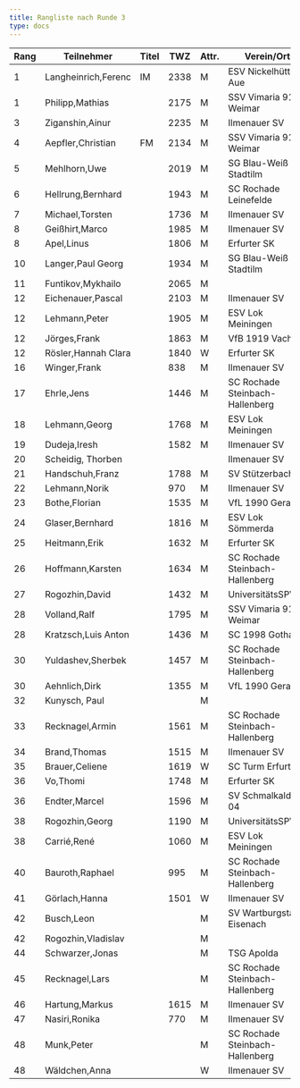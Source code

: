 ```yaml
---
title: Rangliste nach Runde 3
type: docs
---
```


| Rang | Teilnehmer          | Titel | TWZ  | Attr. | Verein/Ort                      | Land | S   | R   | V   | Punkte | Buchholz | SoBerg |
| ---- | ------------------- | ----- | ---- | ----- | ------------------------------- | ---- | --- | --- | --- | ------ | -------- | ------ |
| 1    | Langheinrich,Ferenc | IM    | 2338 | M     | ESV Nickelhütte Aue             | GER  | 3   | 0   | 0   | 3.0    | 5.5      | 5.50   |
| 1    | Philipp,Mathias     |       | 2175 | M     | SSV Vimaria 91 Weimar           | GER  | 3   | 0   | 0   | 3.0    | 5.5      | 5.50   |
| 3    | Ziganshin,Ainur     |       | 2235 | M     | Ilmenauer SV                    | RUS  | 3   | 0   | 0   | 3.0    | 5.0      | 5.00   |
| 4    | Aepfler,Christian   | FM    | 2134 | M     | SSV Vimaria 91 Weimar           | GER  | 3   | 0   | 0   | 3.0    | 4.5      | 4.50   |
| 5    | Mehlhorn,Uwe        |       | 2019 | M     | SG Blau-Weiß Stadtilm           | GER  | 2   | 1   | 0   | 2.5    | 5.5      | 4.75   |
| 6    | Hellrung,Bernhard   |       | 1943 | M     | SC Rochade Leinefelde           | GER  | 2   | 1   | 0   | 2.5    | 5.5      | 4.25   |
| 7    | Michael,Torsten     |       | 1736 | M     | Ilmenauer SV                    | GER  | 2   | 1   | 0   | 2.5    | 4.0      | 2.75   |
| 8    | Geißhirt,Marco      |       | 1985 | M     | Ilmenauer SV                    | GER  | 2   | 0   | 1   | 2.0    | 6.0      | 3.00   |
| 8    | Apel,Linus          |       | 1806 | M     | Erfurter SK                     | GER  | 2   | 0   | 1   | 2.0    | 6.0      | 3.00   |
| 10   | Langer,Paul Georg   |       | 1934 | M     | SG Blau-Weiß Stadtilm           | GER  | 2   | 0   | 1   | 2.0    | 5.5      | 3.00   |
| 11   | Funtikov,Mykhailo   |       | 2065 | M     |                                 | UKR  | 2   | 0   | 1   | 2.0    | 5.5      | 2.50   |
| 12   | Eichenauer,Pascal   |       | 2103 | M     | Ilmenauer SV                    | GER  | 2   | 0   | 1   | 2.0    | 5.0      | 2.00   |
| 12   | Lehmann,Peter       |       | 1905 | M     | ESV Lok Meiningen               | GER  | 2   | 0   | 1   | 2.0    | 5.0      | 2.00   |
| 12   | Jörges,Frank        |       | 1863 | M     | VfB 1919 Vacha                  | GER  | 2   | 0   | 1   | 2.0    | 5.0      | 2.00   |
| 12   | Rösler,Hannah Clara |       | 1840 | W     | Erfurter SK                     | GER  | 2   | 0   | 1   | 2.0    | 5.0      | 2.00   |
| 16   | Winger,Frank        |       | 838  | M     | Ilmenauer SV                    | GER  | 2   | 0   | 1   | 2.0    | 3.5      | 1.50   |
| 17   | Ehrle,Jens          |       | 1446 | M     | SC Rochade Steinbach-Hallenberg | GER  | 2   | 0   | 1   | 2.0    | 3.5      | 1.00   |
| 18   | Lehmann,Georg       |       | 1768 | M     | ESV Lok Meiningen               | GER  | 1   | 1   | 1   | 1.5    | 6.5      | 2.75   |
| 19   | Dudeja,Iresh        |       | 1582 | M     | Ilmenauer SV                    | IND  | 1   | 1   | 1   | 1.5    | 5.5      | 1.75   |
| 20   | Scheidig, Thorben   |       |      |       | Ilmenauer SV                    | GER  | 1   | 1   | 1   | 1.5    | 5.0      | 2.25   |
| 21   | Handschuh,Franz     |       | 1788 | M     | SV Stützerbach                  | GER  | 1   | 1   | 1   | 1.5    | 5.0      | 1.25   |
| 22   | Lehmann,Norik       |       | 970  | M     | Ilmenauer SV                    | GER  | 1   | 1   | 1   | 1.5    | 4.5      | 1.25   |
| 23   | Bothe,Florian       |       | 1535 | M     | VfL 1990 Gera                   | GER  | 1   | 1   | 1   | 1.5    | 4.5      | 0.75   |
| 24   | Glaser,Bernhard     |       | 1816 | M     | ESV Lok Sömmerda                | GER  | 0   | 3   | 0   | 1.5    | 4.0      | 2.00   |
| 25   | Heitmann,Erik       |       | 1632 | M     | Erfurter SK                     | GER  | 1   | 1   | 1   | 1.5    | 4.0      | 1.75   |
| 26   | Hoffmann,Karsten    |       | 1634 | M     | SC Rochade Steinbach-Hallenberg | GER  | 1   | 1   | 1   | 1.5    | 4.0      | 1.25   |
| 27   | Rogozhin,David      |       | 1432 | M     | UniversitätsSPVER               | GER  | 1   | 1   | 1   | 1.5    | 4.0      | 0.75   |
| 28   | Volland,Ralf        |       | 1795 | M     | SSV Vimaria 91 Weimar           | GER  | 1   | 1   | 1   | 1.5    | 3.5      | 0.75   |
| 28   | Kratzsch,Luis Anton |       | 1436 | M     | SC 1998 Gotha                   | GER  | 1   | 1   | 1   | 1.5    | 3.5      | 0.75   |
| 30   | Yuldashev,Sherbek   |       | 1457 | M     | SC Rochade Steinbach-Hallenberg | GER  | 1   | 1   | 1   | 1.5    | 3.0      | 0.75   |
| 30   | Aehnlich,Dirk       |       | 1355 | M     | VfL 1990 Gera                   | GER  | 1   | 1   | 1   | 1.5    | 3.0      | 0.75   |
| 32   | Kunysch, Paul       |       |      | M     |                                 | GER  | 1   | 1   | 1   | 1.5    | 2.5      | 0.75   |
| 33   | Recknagel,Armin     |       | 1561 | M     | SC Rochade Steinbach-Hallenberg | GER  | 1   | 0   | 2   | 1.0    | 6.0      | 1.00   |
| 34   | Brand,Thomas        |       | 1515 | M     | Ilmenauer SV                    | GER  | 1   | 0   | 2   | 1.0    | 5.0      | 0.00   |
| 35   | Brauer,Celiene      |       | 1619 | W     | SC Turm Erfurt                  | GER  | 0   | 2   | 1   | 1.0    | 4.0      | 1.00   |
| 36   | Vo,Thomi            |       | 1748 | M     | Erfurter SK                     | GER  | 1   | 0   | 2   | 1.0    | 4.0      | 0.00   |
| 36   | Endter,Marcel       |       | 1596 | M     | SV Schmalkalden 04              | GER  | 1   | 0   | 2   | 1.0    | 4.0      | 0.00   |
| 38   | Rogozhin,Georg      |       | 1190 | M     | UniversitätsSPVER               | GER  | 1   | 0   | 2   | 1.0    | 3.5      | 0.00   |
| 38   | Carrié,René         |       | 1060 | M     | ESV Lok Meiningen               | GER  | 1   | 0   | 2   | 1.0    | 3.5      | 0.00   |
| 40   | Bauroth,Raphael     |       | 995  | M     | SC Rochade Steinbach-Hallenberg | GER  | 1   | 0   | 2   | 1.0    | 3.0      | 0.00   |
| 41   | Görlach,Hanna       |       | 1501 | W     | Ilmenauer SV                    | GER  | 0   | 1   | 2   | 0.5    | 5.5      | 0.75   |
| 42   | Busch,Leon          |       |      | M     | SV Wartburgstadt Eisenach       | GER  | 0   | 1   | 2   | 0.5    | 4.5      | 0.75   |
| 42   | Rogozhin,Vladislav  |       |      | M     |                                 | GER  | 0   | 1   | 2   | 0.5    | 4.5      | 0.75   |
| 44   | Schwarzer,Jonas     |       |      | M     | TSG Apolda                      | GER  | 0   | 1   | 2   | 0.5    | 4.0      | 0.50   |
| 45   | Recknagel,Lars      |       |      | M     | SC Rochade Steinbach-Hallenberg | GER  | 0   | 0   | 3   | 0.0    | 5.5      | 0.00   |
| 46   | Hartung,Markus      |       | 1615 | M     | Ilmenauer SV                    | GER  | 0   | 0   | 0   | 0.0    | 4.5      | 0.00   |
| 47   | Nasiri,Ronika       |       | 770  | M     | Ilmenauer SV                    | GER  | 0   | 0   | 3   | 0.0    | 4.0      | 0.00   |
| 48   | Munk,Peter          |       |      | M     | SC Rochade Steinbach-Hallenberg | GER  | 0   | 0   | 3   | 0.0    | 3.5      | 0.00   |
| 48   | Wäldchen,Anna       |       |      | W     | Ilmenauer SV                    | GER  | 0   | 0   | 3   | 0.0    | 3.5      | 0.00   |